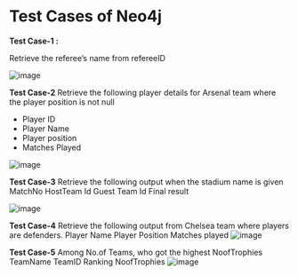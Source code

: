 # Test Cases of Neo4j

**Test Case-1 :**

Retrieve the referee’s name from refereeID 

![image](https://user-images.githubusercontent.com/106819544/195619809-807cdf02-1009-4004-af65-f060750ce5ee.png)


**Test Case-2**
Retrieve the following player details for Arsenal team where the player position is not null
* Player ID
* Player Name
* Player position
* Matches Played 

![image](https://user-images.githubusercontent.com/106819544/195619896-8321b84c-287c-439a-9e95-b0ad644f62c3.png)


**Test Case-3**
Retrieve the following output when the stadium name is given
MatchNo
HostTeam Id
Guest Team Id
Final result

![image](https://user-images.githubusercontent.com/106819544/195619897-3cf65e86-1fef-4175-bd48-cbc1702cd919.png)

**Test Case-4**
Retrieve the following output from Chelsea team where players are defenders.
Player Name
Player Position
Matches played
![image](https://user-images.githubusercontent.com/106819544/195621043-07aaee55-66b1-4a94-aa67-a35f0ea4b581.png)


**Test Case-5**
Among No.of Teams, who got the highest NoofTrophies 
TeamName
TeamID
Ranking
NoofTrophies
![image](https://user-images.githubusercontent.com/106819544/195621110-e9eba50b-32ae-4f0e-8543-220d01780edb.png)






